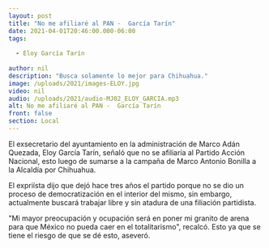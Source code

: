 ```yaml
---
layout: post
title: "No me afiliaré al PAN -  García Tarín"
date: 2021-04-01T20:46:00.000-06:00
tags:
  
  - Eloy García Tarín
  
author: nil
description: "Busca solamente lo mejor para Chihuahua."
image: /uploads/2021/images-ELOY.jpg
video: nil
audio: /uploads/2021/audio-MJ02_ELOY_GARCIA.mp3
alt: No me afiliaré al PAN -  García Tarín
front: false
section: Local
---
```


El exsecretario del ayuntamiento en la administración de Marco Adán Quezada, Eloy García Tarín, señaló que no se afiliaría al Partido Acción Nacional, esto luego de sumarse a la campaña de Marco Antonio Bonilla a la Alcaldía por Chihuahua.

El expriísta dijo que dejó hace tres años el partido porque no se dio un proceso de democratización en el interior del mismo, sin embargo, actualmente buscará trabajar libre y sin atadura de una filiación partidista.

"Mi mayor preocupación y ocupación será en poner mi granito de arena para que México no pueda caer en el totalitarismo", recalcó. Esto ya que se tiene el riesgo de que se dé esto, aseveró.